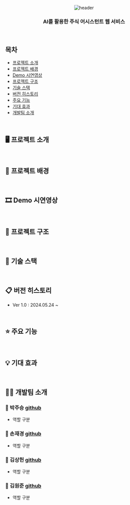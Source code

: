 <div align="center">
  
  ![header](https://capsule-render.vercel.app/api?type=waving&color=timeAuto&height=180&section=header&text=Finance&fontSize=70)
  ### AI를 활용한 주식 어시스턴트 웹 서비스
</div>

<br/>

## 목차
* [프로젝트 소개](#프로젝트-소개)
* [프로젝트 배경](#프로젝트-배경)
* [Demo 시연영상](#Demo-시연영상)
* [프로젝트 구조](#프로젝트-구조)
* [기술 스택](#기술-스택)
* [버전 히스토리](#버전-히스토리)
* [주요 기능](#주요-기능)
* [기대 효과](#기대-효과)
* [개발팀 소개](#개발팀-소개)
<br/>

## 🖥️ 프로젝트 소개

<br/>

## 🌁 프로젝트 배경

<br/>

## 🎞 Demo 시연영상

<br/>

## 🔨 프로젝트 구조

<br/>

## 🔧 기술 스택

<br/>

## 📋 버전 히스토리
- Ver 1.0 : 2024.05.24 ~

<br/>

## ⭐ 주요 기능

<br/>

## 💡 기대 효과

<br/>

## 🙋‍♂️ 개발팀 소개

###  :dolphin: 박주승 <a href="https://github.com/ParkJuseung"> github<br></a>

* 역할 구분

###  :dolphin: 손재경 <a href="https://github.com/jeakyungshon"> github<br></a>

* 역할 구분

###  :dolphin: 김상헌 <a href="https://github.com/shdhkim"> github<br></a>

* 역할 구분

###  :dolphin: 김원준 <a href="https://github.com/kimwonjun1"> github<br></a>

* 역할 구분